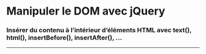 <!-- footer: Copyright 2017 © Glenn ROLLAND – Reproduction interdite -->
<!-- page_number : true -->

<link rel="stylesheet" href="../../assets/style.css" />

# Manipuler le DOM avec jQuery

### Insérer du contenu à l’intérieur d’éléments HTML avec text(), html(), insertBefore(), insertAfter(), ...

<!-- 04/07 Vidéo (screencast) -->

----

